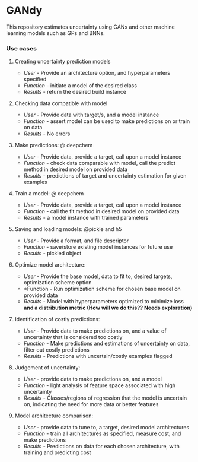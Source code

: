 # GANdy
This repository estimates uncertainty using GANs and other machine learning models such as  GPs and BNNs.


### Use cases
1. Creating uncertainty prediction models
	- *User* - Provide an architecture option, and hyperparameters specified
	- *Function* -  initiate a model of the desired class
	- *Results* - return the desired build instance
2. Checking data compatible with model
	- *User* - Provide data with target/s, and a model instance
	- *Function* - assert model can be used to make predictions on or train on data
	- *Results* - No errors 
3. Make predictions: @ deepchem
	- *User* - Provide data, provide a target, call upon a model instance
	- *Function* - check data comparable with model, call the predict method in desired model on provided data
	- *Results* - predictions of target and uncertainty estimation for given examples

4. Train a model: @ deepchem
	- *User* - Provide data, provide a target, call upon a model instance
	- *Function* - call the fit method in desired model on provided data
	- *Results* - a model instance with trained parameters

5. Saving and loading models: @pickle and h5
	- *User* - Provide a format, and file descriptor
	- *Function* - save/store existing model instances for future use
	- *Results* - pickled object

6. Optimize model architecture:
	- *User* - Provide the base model, data to fit to, desired targets, optimization scheme option
	- *Function - Run optimization scheme for chosen base model on provided data
	- *Results* - Model with hyperparameters optimized to minimize loss **and a distribution metric (How will we do this?? Needs exploration)**

7. Identification of costly predictions:
	- *User* - Provide data to make predictions on, and a value of uncertainty that is considered too costly
	- *Function* - Make predictions and estimations of uncertainty on data, filter out costly predictions
	- *Results* - Predictions with uncertain/costly examples flagged

8. Judgement of uncertainty:
	- *User* - provide data to make predictions on, and a model
	- *Function* - light analysis of feature space associated with high uncertainty
	- *Results* - Classes/regions of regression that the model is uncertain on, indicating the need for more data or better features

9. Model architecture comparison:
	- *User* - provide data to tune to, a target, desired model architectures
	- *Function* - train all architectures as specified, measure cost, and make predictions
	- *Results* - Predictions on data for each chosen architecture, with training and predicting cost
